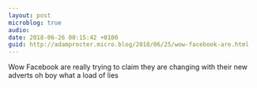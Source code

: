 ```yaml
---
layout: post
microblog: true
audio: 
date: 2018-06-26 00:15:42 +0100
guid: http://adamprocter.micro.blog/2018/06/25/wow-facebook-are.html
---
```

Wow Facebook are really trying to claim they are changing with their new adverts oh boy what a load of lies 

